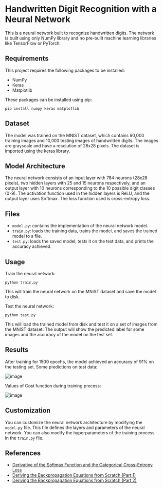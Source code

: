 # Handwritten Digit Recognition with a Neural Network

This is a neural network built to recognize handwritten digits. The network is built using only NumPy library and no pre-built machine learning libraries like TensorFlow or PyTorch.

## Requirements

This project requires the following packages to be installed:

- NumPy
- Keras
- Matplotlib

These packages can be installed using pip:

```properties
pip install numpy keras matplotlib
```

## Dataset

The model was trained on the MNIST dataset, which contains 60,000 training images and 10,000 testing images of handwritten digits. The images are grayscale and have a resolution of 28x28 pixels. The dataset is imported using the keras library.

## Model Architecture

The neural network consists of an input layer with 784 neurons (28x28 pixels), two hidden layers with 25 and 15 neurons respectively, and an output layer with 10 neurons corresponding to the 10 possible digit classes (0-9). The activation function used in the hidden layers is ReLU, and the output layer uses Softmax. The loss function used is cross-entropy loss.

## Files

- `model.py`: contains the implementation of the neural network model.
- `train.py`: loads the training data, trains the model, and saves the trained model to a file.
- `test.py`: loads the saved model, tests it on the test data, and prints the accuracy achieved.

## Usage

Train the neural network:

```
python train.py
```

This will train the neural network on the MNIST dataset and save the model to disk.

Test the neural network:

```
python test.py
```

This will load the trained model from disk and test it on a set of images from the MNIST dataset. The output will show the predicted label for some images and the accuracy of the model on the test set.

## Results

After training for 1500 epochs, the model achieved an accuracy of 91% on the testing set. Some predictions on test data:

![image](https://user-images.githubusercontent.com/32103386/222948458-b6e6f0b2-40b6-4940-8ca9-7b45108934f5.png)

Values of Cost function during training process:

![image](https://user-images.githubusercontent.com/32103386/222948580-c8604b5c-18f9-4d24-bf01-bd4bb046d06a.png)

## Customization

You can customize the neural network architecture by modifying the `model.py` file. This file defines the layers and parameters of the neural network. You can also modify the hyperparameters of the training process in the `train.py` file.

## References

- [Derivative of the Softmax Function and the Categorical Cross-Entropy Loss](https://towardsdatascience.com/derivative-of-the-softmax-function-and-the-categorical-cross-entropy-loss-ffceefc081d1)
- [Deriving the Backpropagation Equations from Scratch (Part 1)](https://towardsdatascience.com/deriving-the-backpropagation-equations-from-scratch-part-1-343b300c585a)
- [Deriving the Backpropagation Equations from Scratch (Part 2)](https://towardsdatascience.com/deriving-the-backpropagation-equations-from-scratch-part-2-693d4162e779)
